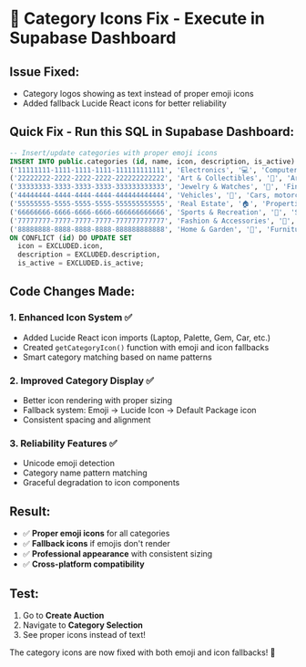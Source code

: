 # 🎨 Category Icons Fix - Execute in Supabase Dashboard

## Issue Fixed:
- Category logos showing as text instead of proper emoji icons
- Added fallback Lucide React icons for better reliability

## Quick Fix - Run this SQL in Supabase Dashboard:

```sql
-- Insert/update categories with proper emoji icons
INSERT INTO public.categories (id, name, icon, description, is_active) VALUES
('11111111-1111-1111-1111-111111111111', 'Electronics', '💻', 'Computers, phones, gadgets and electronic devices', true),
('22222222-2222-2222-2222-222222222222', 'Art & Collectibles', '🎨', 'Artwork, collectibles, antiques and memorabilia', true),
('33333333-3333-3333-3333-333333333333', 'Jewelry & Watches', '💎', 'Fine jewelry, watches, and precious accessories', true),
('44444444-4444-4444-4444-444444444444', 'Vehicles', '🚗', 'Cars, motorcycles, boats and other vehicles', true),
('55555555-5555-5555-5555-555555555555', 'Real Estate', '🏠', 'Properties, land and real estate opportunities', true),
('66666666-6666-6666-6666-666666666666', 'Sports & Recreation', '🏀', 'Sports equipment, outdoor gear and recreational items', true),
('77777777-7777-7777-7777-777777777777', 'Fashion & Accessories', '👕', 'Clothing, shoes, bags and fashion accessories', true),
('88888888-8888-8888-8888-888888888888', 'Home & Garden', '🏡', 'Furniture, appliances, garden tools and home decor', true)
ON CONFLICT (id) DO UPDATE SET
  icon = EXCLUDED.icon,
  description = EXCLUDED.description,
  is_active = EXCLUDED.is_active;
```

## Code Changes Made:

### 1. **Enhanced Icon System** ✅
- Added Lucide React icon imports (Laptop, Palette, Gem, Car, etc.)
- Created `getCategoryIcon()` function with emoji and icon fallbacks
- Smart category matching based on name patterns

### 2. **Improved Category Display** ✅
- Better icon rendering with proper sizing
- Fallback system: Emoji → Lucide Icon → Default Package icon
- Consistent spacing and alignment

### 3. **Reliability Features** ✅
- Unicode emoji detection
- Category name pattern matching
- Graceful degradation to icon components

## Result:
- ✅ **Proper emoji icons** for all categories
- ✅ **Fallback icons** if emojis don't render
- ✅ **Professional appearance** with consistent sizing
- ✅ **Cross-platform compatibility**

## Test:
1. Go to **Create Auction**
2. Navigate to **Category Selection**
3. See proper icons instead of text!

The category icons are now fixed with both emoji and icon fallbacks! 🎉
